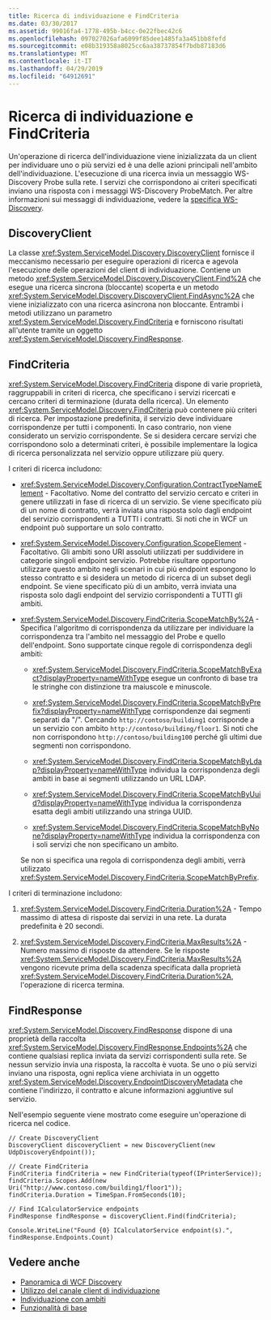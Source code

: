 ```yaml
---
title: Ricerca di individuazione e FindCriteria
ms.date: 03/30/2017
ms.assetid: 99016fa4-1778-495b-b4cc-0e22fbec42c6
ms.openlocfilehash: 097027026afa6099f85dee1485fa3a451bb8fefd
ms.sourcegitcommit: e08b319358a8025cc6aa38737854f7bdb87183d6
ms.translationtype: MT
ms.contentlocale: it-IT
ms.lasthandoff: 04/29/2019
ms.locfileid: "64912691"
---
```

# <a name="discovery-find-and-findcriteria"></a>Ricerca di individuazione e FindCriteria
Un'operazione di ricerca dell'individuazione viene inizializzata da un client per individuare uno o più servizi ed è una delle azioni principali nell'ambito dell'individuazione. L'esecuzione di una ricerca invia un messaggio WS-Discovery Probe sulla rete. I servizi che corrispondono ai criteri specificati inviano una risposta con i messaggi WS-Discovery ProbeMatch. Per altre informazioni sui messaggi di individuazione, vedere la [specifica WS-Discovery](https://go.microsoft.com/fwlink/?LinkID=122347).  
  
## <a name="discoveryclient"></a>DiscoveryClient  
 La classe <xref:System.ServiceModel.Discovery.DiscoveryClient> fornisce il meccanismo necessario per eseguire operazioni di ricerca e agevola l'esecuzione delle operazioni del client di individuazione. Contiene un metodo <xref:System.ServiceModel.Discovery.DiscoveryClient.Find%2A> che esegue una ricerca sincrona (bloccante) scoperta e un metodo <xref:System.ServiceModel.Discovery.DiscoveryClient.FindAsync%2A> che viene inizializzato con una ricerca asincrona non bloccante. Entrambi i metodi utilizzano un parametro <xref:System.ServiceModel.Discovery.FindCriteria> e forniscono risultati all'utente tramite un oggetto <xref:System.ServiceModel.Discovery.FindResponse>.  
  
## <a name="findcriteria"></a>FindCriteria  
 <xref:System.ServiceModel.Discovery.FindCriteria> dispone di varie proprietà, raggruppabili in criteri di ricerca, che specificano i servizi ricercati e cercano criteri di terminazione (durata della ricerca). Un elemento <xref:System.ServiceModel.Discovery.FindCriteria> può contenere più criteri di ricerca. Per impostazione predefinita, il servizio deve individuare corrispondenze per tutti i componenti. In caso contrario, non viene considerato un servizio corrispondente. Se si desidera cercare servizi che corrispondono solo a determinati criteri, è possibile implementare la logica di ricerca personalizzata nel servizio oppure utilizzare più query.  
  
 I criteri di ricerca includono:  
  
- <xref:System.ServiceModel.Discovery.Configuration.ContractTypeNameElement> - Facoltativo. Nome del contratto del servizio cercato e criteri in genere utilizzati in fase di ricerca di un servizio. Se viene specificato più di un nome di contratto, verrà inviata una risposta solo dagli endpoint del servizio corrispondenti a TUTTI i contratti. Si noti che in WCF un endpoint può supportare un solo contratto.  
  
- <xref:System.ServiceModel.Discovery.Configuration.ScopeElement> - Facoltativo. Gli ambiti sono URI assoluti utilizzati per suddividere in categorie singoli endpoint servizio. Potrebbe risultare opportuno utilizzare questo ambito negli scenari in cui più endpoint espongono lo stesso contratto e si desidera un metodo di ricerca di un subset degli endpoint. Se viene specificato più di un ambito, verrà inviata una risposta solo dagli endpoint del servizio corrispondenti a TUTTI gli ambiti.  
  
- <xref:System.ServiceModel.Discovery.FindCriteria.ScopeMatchBy%2A> - Specifica l'algoritmo di corrispondenza da utilizzare per individuare la corrispondenza tra l'ambito nel messaggio del Probe e quello dell'endpoint. Sono supportate cinque regole di corrispondenza degli ambiti:  
  
    - <xref:System.ServiceModel.Discovery.FindCriteria.ScopeMatchByExact?displayProperty=nameWithType> esegue un confronto di base tra le stringhe con distinzione tra maiuscole e minuscole.  
  
    - <xref:System.ServiceModel.Discovery.FindCriteria.ScopeMatchByPrefix?displayProperty=nameWithType> corrispondenze dai segmenti separati da "/". Cercando `http://contoso/building1` corrisponde a un servizio con ambito `http://contoso/building/floor1`. Si noti che non corrispondono `http://contoso/building100` perché gli ultimi due segmenti non corrispondono.  
  
    - <xref:System.ServiceModel.Discovery.FindCriteria.ScopeMatchByLdap?displayProperty=nameWithType> individua la corrispondenza degli ambiti in base ai segmenti utilizzando un URL LDAP.  
  
    - <xref:System.ServiceModel.Discovery.FindCriteria.ScopeMatchByUuid?displayProperty=nameWithType> individua la corrispondenza esatta degli ambiti utilizzando una stringa UUID.  
  
    - <xref:System.ServiceModel.Discovery.FindCriteria.ScopeMatchByNone?displayProperty=nameWithType> individua la corrispondenza con i soli servizi che non specificano un ambito.  
  
     Se non si specifica una regola di corrispondenza degli ambiti, verrà utilizzato <xref:System.ServiceModel.Discovery.FindCriteria.ScopeMatchByPrefix>.  
  
 I criteri di terminazione includono:  
  
1. <xref:System.ServiceModel.Discovery.FindCriteria.Duration%2A> - Tempo massimo di attesa di risposte dai servizi in una rete. La durata predefinita è 20 secondi.  
  
2. <xref:System.ServiceModel.Discovery.FindCriteria.MaxResults%2A> - Numero massimo di risposte da attendere. Se le risposte <xref:System.ServiceModel.Discovery.FindCriteria.MaxResults%2A> vengono ricevute prima della scadenza specificata dalla proprietà <xref:System.ServiceModel.Discovery.FindCriteria.Duration%2A>, l'operazione di ricerca termina.  
  
## <a name="findresponse"></a>FindResponse  
 <xref:System.ServiceModel.Discovery.FindResponse> dispone di una proprietà della raccolta <xref:System.ServiceModel.Discovery.FindResponse.Endpoints%2A> che contiene qualsiasi replica inviata da servizi corrispondenti sulla rete. Se nessun servizio invia una risposta, la raccolta è vuota. Se uno o più servizi inviano una risposta, ogni replica viene archiviata in un oggetto <xref:System.ServiceModel.Discovery.EndpointDiscoveryMetadata> che contiene l'indirizzo, il contratto e alcune informazioni aggiuntive sul servizio.  
  
 Nell'esempio seguente viene mostrato come eseguire un'operazione di ricerca nel codice.  
  
```  
// Create DiscoveryClient  
DiscoveryClient discoveryClient = new DiscoveryClient(new UdpDiscoveryEndpoint());  
  
// Create FindCriteria  
FindCriteria findCriteria = new FindCriteria(typeof(IPrinterService));  
findCriteria.Scopes.Add(new Uri("http://www.contoso.com/building1/floor1"));  
findCriteria.Duration = TimeSpan.FromSeconds(10);   
  
// Find ICalculatorService endpoints              
FindResponse findResponse = discoveryClient.Find(findCriteria);  
  
Console.WriteLine("Found {0} ICalculatorService endpoint(s).", findResponse.Endpoints.Count)  
```  
  
## <a name="see-also"></a>Vedere anche

- [Panoramica di WCF Discovery](../../../../docs/framework/wcf/feature-details/wcf-discovery-overview.md)
- [Utilizzo del canale client di individuazione](../../../../docs/framework/wcf/feature-details/using-the-discovery-client-channel.md)
- [Individuazione con ambiti](../../../../docs/framework/wcf/samples/discovery-with-scopes-sample.md)
- [Funzionalità di base](../../../../docs/framework/wcf/samples/basic-sample.md)
